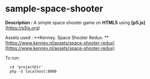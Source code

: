 # sample-space-shooter

**Description :** 
A simple space shooter game on **HTML5** using **[p5.js]**(https://p5js.org)

Assets used :
**Kenney. Space Shooter Redux: ** [https://www.kenney.nl/assets/space-shooter-redux](https://www.kenney.nl/assets/space-shooter-redux)

To run: 

```
  cd 'projectDir'
  php -S localhost:8000
```
